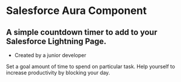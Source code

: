# Salesforce Aura Component 
## A simple countdown timer to add to your Salesforce Lightning Page.

- Created by a junior developer

Set a goal amount of time to spend on particular task. Help yourself to increase productivity by blocking your day.
